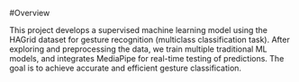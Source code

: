 #Overview

This project develops a supervised machine learning model using the HAGrid dataset for gesture recognition (multiclass classification task). 
After exploring and preprocessing the data, we train multiple traditional ML models, and integrates MediaPipe for real-time testing of predictions. 
The goal is to achieve accurate and efficient gesture classification.

